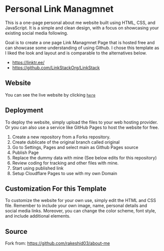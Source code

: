# Personal Link Managmnet

This is a one-page personal about me website built using HTML, CSS, and JavaScript. It is a simple and clean design, with a focus on showcasing your existing social media following.

Goal is to create a one page Link Managmnet Page that is hosted free and can showcase some understanding of using Github. I chose this template as I liked the look and layout and is comparable to the alternatives below.
- https://linktr.ee/
- https://github.com/LinkStackOrg/LinkStack

## Website

You can see the live website by clicking [`here`](https://nathanpcheung.com)

## Deployment

To deploy the website, simply upload the files to your web hosting provider. Or you can also use a service like GitHub Pages to host the website for free.

1. Create a new repository from a Forks repository.
2. Create dublicate of the original branch called original
3. Go to Settings, Pages and select main as Github Pages source
4. Publish Page
5. Replace the dummy data with mine (See below edits for this repository)
8. Review coding for tracking and other files with mine.
9. Start using published link
10. Setup Cloudflare Pages to use with my own Domain

## Customization For this Template

To customize the website for your own use, simply edit the HTML and CSS file. Remember to include your own image, name, personal details and social media links. Moreover, you can change the color scheme, font style, and include additional elements.

## Source
Fork from: https://github.com/rakeshid03/about-me



